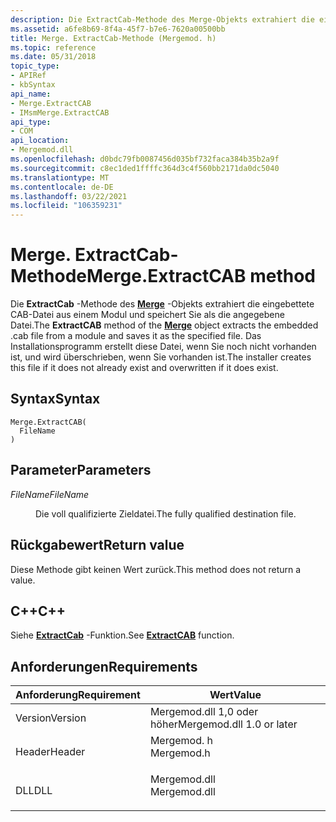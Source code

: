 ```yaml
---
description: Die ExtractCab-Methode des Merge-Objekts extrahiert die eingebettete CAB-Datei aus einem Modul und speichert Sie als die angegebene Datei. Das Installationsprogramm erstellt diese Datei, wenn Sie noch nicht vorhanden ist, und wird überschrieben, wenn Sie vorhanden ist.
ms.assetid: a6fe8b69-8f4a-45f7-b7e6-7620a00500bb
title: Merge. ExtractCab-Methode (Mergemod. h)
ms.topic: reference
ms.date: 05/31/2018
topic_type:
- APIRef
- kbSyntax
api_name:
- Merge.ExtractCAB
- IMsmMerge.ExtractCAB
api_type:
- COM
api_location:
- Mergemod.dll
ms.openlocfilehash: d0bdc79fb0087456d035bf732faca384b35b2a9f
ms.sourcegitcommit: c8ec1ded1ffffc364d3c4f560bb2171da0dc5040
ms.translationtype: MT
ms.contentlocale: de-DE
ms.lasthandoff: 03/22/2021
ms.locfileid: "106359231"
---
```

# <a name="mergeextractcab-method"></a><span data-ttu-id="6c6a0-104">Merge. ExtractCab-Methode</span><span class="sxs-lookup"><span data-stu-id="6c6a0-104">Merge.ExtractCAB method</span></span>

<span data-ttu-id="6c6a0-105">Die **ExtractCab** -Methode des [**Merge**](merge-object.md) -Objekts extrahiert die eingebettete CAB-Datei aus einem Modul und speichert Sie als die angegebene Datei.</span><span class="sxs-lookup"><span data-stu-id="6c6a0-105">The **ExtractCAB** method of the [**Merge**](merge-object.md) object extracts the embedded .cab file from a module and saves it as the specified file.</span></span> <span data-ttu-id="6c6a0-106">Das Installationsprogramm erstellt diese Datei, wenn Sie noch nicht vorhanden ist, und wird überschrieben, wenn Sie vorhanden ist.</span><span class="sxs-lookup"><span data-stu-id="6c6a0-106">The installer creates this file if it does not already exist and overwritten if it does exist.</span></span>

## <a name="syntax"></a><span data-ttu-id="6c6a0-107">Syntax</span><span class="sxs-lookup"><span data-stu-id="6c6a0-107">Syntax</span></span>


```JScript
Merge.ExtractCAB(
  FileName
)
```



## <a name="parameters"></a><span data-ttu-id="6c6a0-108">Parameter</span><span class="sxs-lookup"><span data-stu-id="6c6a0-108">Parameters</span></span>

<dl> <dt>

<span data-ttu-id="6c6a0-109">*FileName*</span><span class="sxs-lookup"><span data-stu-id="6c6a0-109">*FileName*</span></span> 
</dt> <dd>

<span data-ttu-id="6c6a0-110">Die voll qualifizierte Zieldatei.</span><span class="sxs-lookup"><span data-stu-id="6c6a0-110">The fully qualified destination file.</span></span>

</dd> </dl>

## <a name="return-value"></a><span data-ttu-id="6c6a0-111">Rückgabewert</span><span class="sxs-lookup"><span data-stu-id="6c6a0-111">Return value</span></span>

<span data-ttu-id="6c6a0-112">Diese Methode gibt keinen Wert zurück.</span><span class="sxs-lookup"><span data-stu-id="6c6a0-112">This method does not return a value.</span></span>

## <a name="c"></a><span data-ttu-id="6c6a0-113">C++</span><span class="sxs-lookup"><span data-stu-id="6c6a0-113">C++</span></span>

<span data-ttu-id="6c6a0-114">Siehe [**ExtractCab**](/windows/win32/api/mergemod/nf-mergemod-imsmmerge-extractcab) -Funktion.</span><span class="sxs-lookup"><span data-stu-id="6c6a0-114">See [**ExtractCAB**](/windows/win32/api/mergemod/nf-mergemod-imsmmerge-extractcab) function.</span></span>

## <a name="requirements"></a><span data-ttu-id="6c6a0-115">Anforderungen</span><span class="sxs-lookup"><span data-stu-id="6c6a0-115">Requirements</span></span>



| <span data-ttu-id="6c6a0-116">Anforderung</span><span class="sxs-lookup"><span data-stu-id="6c6a0-116">Requirement</span></span> | <span data-ttu-id="6c6a0-117">Wert</span><span class="sxs-lookup"><span data-stu-id="6c6a0-117">Value</span></span> |
|--------------------|-----------------------------------------------------------------------------------------|
| <span data-ttu-id="6c6a0-118">Version</span><span class="sxs-lookup"><span data-stu-id="6c6a0-118">Version</span></span><br/> | <span data-ttu-id="6c6a0-119">Mergemod.dll 1,0 oder höher</span><span class="sxs-lookup"><span data-stu-id="6c6a0-119">Mergemod.dll 1.0 or later</span></span><br/>                                                    |
| <span data-ttu-id="6c6a0-120">Header</span><span class="sxs-lookup"><span data-stu-id="6c6a0-120">Header</span></span><br/>  | <dl> <span data-ttu-id="6c6a0-121"><dt>Mergemod. h</dt></span><span class="sxs-lookup"><span data-stu-id="6c6a0-121"><dt>Mergemod.h</dt></span></span> </dl>   |
| <span data-ttu-id="6c6a0-122">DLL</span><span class="sxs-lookup"><span data-stu-id="6c6a0-122">DLL</span></span><br/>     | <dl> <span data-ttu-id="6c6a0-123"><dt>Mergemod.dll</dt></span><span class="sxs-lookup"><span data-stu-id="6c6a0-123"><dt>Mergemod.dll</dt></span></span> </dl> |



 

 
